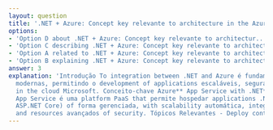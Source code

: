 ```yaml
---
layout: question
title: '.NET + Azure: Concept key relevante to architecture in the Azure'
options:
- 'Option D about .NET + Azure: Concept key relevante to architectur...'
- 'Option C describing .NET + Azure: Concept key relevante to architectur...'
- 'Option A related to .NET + Azure: Concept key relevante to architectur...'
- 'Option B explaining .NET + Azure: Concept key relevante to architectur...'
answer: 3
explanation: 'Introdução To integration between .NET and Azure é fundamental to arquiteturas
  modernas, permitindo o development of applications escaláveis, seguras and eficientes
  in the cloud Microsoft. Conceito-chave Azure** App Service with .NET**: O Azure
  App Service é uma platform PaaS that permite hospedar applications .NET (incluindo
  ASP.NET Core) of forma gerenciada, with scalability automática, integration contínua
  and resources avançados of security. Tópicos Relevantes - Deploy contínuo via ...'
---
```

